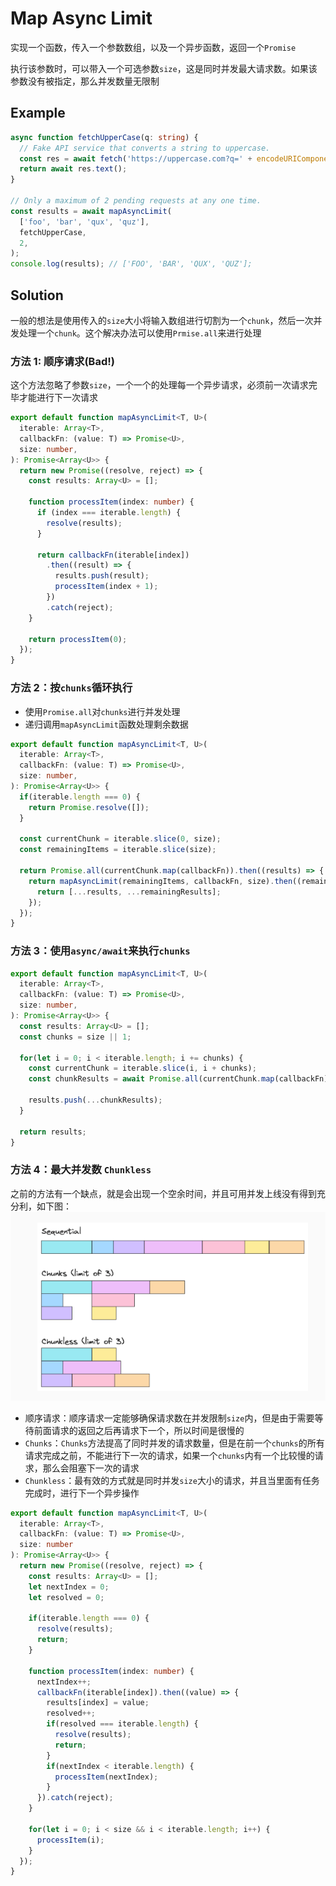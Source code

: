 # Map Async Limit

实现一个函数，传入一个参数数组，以及一个异步函数，返回一个`Promise`

执行该参数时，可以带入一个可选参数`size`，这是同时并发最大请求数。如果该参数没有被指定，那么并发数量无限制

## Example

```ts
async function fetchUpperCase(q: string) {
  // Fake API service that converts a string to uppercase.
  const res = await fetch('https://uppercase.com?q=' + encodeURIComponent(q));
  return await res.text();
}

// Only a maximum of 2 pending requests at any one time.
const results = await mapAsyncLimit(
  ['foo', 'bar', 'qux', 'quz'],
  fetchUpperCase,
  2,
);
console.log(results); // ['FOO', 'BAR', 'QUX', 'QUZ'];

```

## Solution

一般的想法是使用传入的`size`大小将输入数组进行切割为一个`chunk`，然后一次并发处理一个`chunk`。这个解决办法可以使用`Prmise.all`来进行处理

### 方法 1: 顺序请求(Bad!)

这个方法忽略了参数`size`，一个一个的处理每一个异步请求，必须前一次请求完毕才能进行下一次请求

```ts
export default function mapAsyncLimit<T, U>(
  iterable: Array<T>,
  callbackFn: (value: T) => Promise<U>,
  size: number,
): Promise<Array<U>> {
  return new Promise((resolve, reject) => {
    const results: Array<U> = [];

    function processItem(index: number) {
      if (index === iterable.length) {
        resolve(results);
      }

      return callbackFn(iterable[index])
        .then((result) => {
          results.push(result);
          processItem(index + 1);
        })
        .catch(reject);
    }

    return processItem(0);
  });
}
```

### 方法 2：按`chunks`循环执行

- 使用`Promise.all`对`chunks`进行并发处理
- 递归调用`mapAsyncLimit`函数处理剩余数据

```ts
export default function mapAsyncLimit<T, U>(
  iterable: Array<T>,
  callbackFn: (value: T) => Promise<U>,
  size: number,
): Promise<Array<U>> {
  if(iterable.length === 0) {
    return Promise.resolve([]);
  }

  const currentChunk = iterable.slice(0, size);
  const remainingItems = iterable.slice(size);

  return Promise.all(currentChunk.map(callbackFn)).then((results) => {
    return mapAsyncLimit(remainingItems, callbackFn, size).then((remainingResults) => {
      return [...results, ...remainingResults];
    });
  });
}
```

### 方法 3：使用`async/await`来执行`chunks`

```ts
export default function mapAsyncLimit<T, U>(
  iterable: Array<T>,
  callbackFn: (value: T) => Promise<U>,
  size: number,
): Promise<Array<U>> {
  const results: Array<U> = [];
  const chunks = size || 1;

  for(let i = 0; i < iterable.length; i += chunks) {
    const currentChunk = iterable.slice(i, i + chunks);
    const chunkResults = await Promise.all(currentChunk.map(callbackFn));

    results.push(...chunkResults);
  }

  return results;
}
```

### 方法 4：最大并发数 `Chunkless`

之前的方法有一个缺点，就是会出现一个空余时间，并且可用并发上线没有得到充分利，如下图：
![alt text](./image.png)

- 顺序请求：顺序请求一定能够确保请求数在并发限制`size`内，但是由于需要等待前面请求的返回之后再请求下一个，所以时间是很慢的
- `Chunks`：`Chunks`方法提高了同时并发的请求数量，但是在前一个`chunks`的所有请求完成之前，不能进行下一次的请求，如果一个`chunks`内有一个比较慢的请求，那么会阻塞下一次的请求
- `Chunkless`：最有效的方式就是同时并发`size`大小的请求，并且当里面有任务完成时，进行下一个异步操作

```ts
export default function mapAsyncLimit<T, U>(
  iterable: Array<T>,
  callbackFn: (value: T) => Promise<U>,
  size: number
): Promise<Array<U>> {
  return new Promise((resolve, reject) => {
    const results: Array<U> = [];
    let nextIndex = 0;
    let resolved = 0;
    
    if(iterable.length === 0) {
      resolve(results);
      return;
    }

    function processItem(index: number) {
      nextIndex++;
      callbackFn(iterable[index]).then((value) => {
        results[index] = value;
        resolved++;
        if(resolved === iterable.length) {
          resolve(results);
          return;
        }
        if(nextIndex < iterable.length) {
          processItem(nextIndex);
        }
      }).catch(reject);
    }

    for(let i = 0; i < size && i < iterable.length; i++) {
      processItem(i);
    }
  });
}
```

